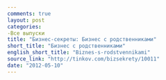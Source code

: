 ```yaml
---
comments: true
layout: post
categories:
-Все выпуски
title: "Бизнес-секреты: Бизнес с родственниками"
short_title: "Бизнес с родственниками"
english_short_title: "Biznes-s-rodstvennikami"
source_link: "http://tinkov.com/bizsekrety/10011"
date: "2012-05-10"
---
```


